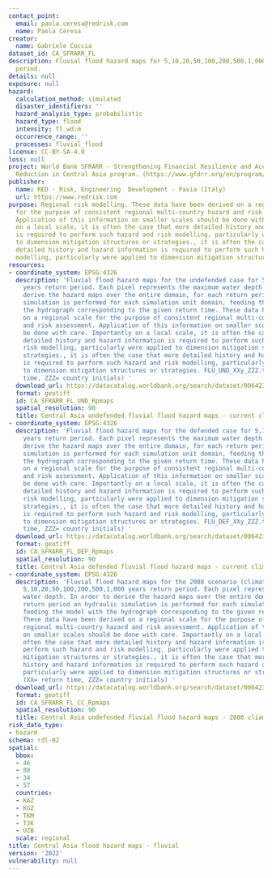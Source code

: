 ```yaml
---
contact_point:
  email: paola.ceresa@redrisk.com
  name: Paola Ceresa
creator:
  name: Gabriele Coccia
dataset_id: CA_SFRARR_FL
description: Fluvial flood hazard maps for 5,10,20,50,100,200,500,1,000 years return
  period.
details: null
exposure: null
hazard:
  calculation_method: simulated
  disaster_identifiers: ''
  hazard_analysis_type: probabilistic
  hazard_type: flood
  intensity: fl_wd:m
  occurrence_range: ''
  processes: fluvial_flood
license: CC-BY-SA-4.0
loss: null
project: World Bank SFRARR - Strengthening Financial Resilience and Accelerating Risk
  Reduction in Central Asia program. (https://www.gfdrr.org/en/program/SFRARR-Central-Asia)
publisher:
  name: RED - Risk, Engineering  Development - Pavia (Italy)
  url: https://www.redrisk.com
purpose: Regional risk modelling. These data have been derived on a regional scale
  for the purpose of consistent regional multi-country hazard and risk assessment.
  Application of this information on smaller scales should be done with care. Importantly
  on a local scale, it is often the case that more detailed history and hazard information
  is required to perform such hazard and risk modelling, particularly were applied
  to dimension mitigation structures or strategies., it is often the case that more
  detailed history and hazard information is required to perform such hazard and risk
  modelling, particularly were applied to dimension mitigation structures or strategies
resources:
- coordinate_system: EPSG:4326
  description: 'Fluvial flood hazard maps for the undefended case for 5,10,20,50,100,200,500,1,000
    years return period. Each pixel represents the maximum water depth. In order to
    derive the hazard maps over the entire domain, for each return period an hydraulic
    simulation is performed for each simulation unit domain, feeding the model with
    the hydrograph corresponding to the given return time. These data have been derived
    on a regional scale for the purpose of consistent regional multi-country hazard
    and risk assessment. Application of this information on smaller scales should
    be done with care. Importantly on a local scale, it is often the case that more
    detailed history and hazard information is required to perform such hazard and
    risk modelling, particularly were applied to dimension mitigation structures or
    strategies., it is often the case that more detailed history and hazard information
    is required to perform such hazard and risk modelling, particularly were applied
    to dimension mitigation structures or strategies. FLU_UND_XXy_ZZZ.tif (XX= return
    time, ZZZ= country initials) '
  download_url: https://datacatalog.worldbank.org/search/dataset/0064236
  format: geotiff
  id: CA_SFRARR_FL_UND_Rpmaps
  spatial_resolution: 90
  title: Central Asia undefended fluvial flood hazard maps - current climate
- coordinate_system: EPSG:4326
  description: 'Fluvial flood hazard maps for the defended case for 5,10,20,50,100,200,500,1,000
    years return period. Each pixel represents the maximum water depth. In order to
    derive the hazard maps over the entire domain, for each return period an hydraulic
    simulation is performed for each simulation unit domain, feeding the model with
    the hydrograph corresponding to the given return time. These data have been derived
    on a regional scale for the purpose of consistent regional multi-country hazard
    and risk assessment. Application of this information on smaller scales should
    be done with care. Importantly on a local scale, it is often the case that more
    detailed history and hazard information is required to perform such hazard and
    risk modelling, particularly were applied to dimension mitigation structures or
    strategies., it is often the case that more detailed history and hazard information
    is required to perform such hazard and risk modelling, particularly were applied
    to dimension mitigation structures or strategies. FLU_DEF_XXy_ZZZ.tif (XX= return
    time, ZZZ= country initials) '
  download_url: https://datacatalog.worldbank.org/search/dataset/0064232
  format: geotiff
  id: CA_SFRARR_FL_DEF_Rpmaps
  spatial_resolution: 90
  title: Central Asia defended fluvial flood hazard maps - current climate
- coordinate_system: EPSG:4326
  description: 'Fluvial flood hazard maps for the 2080 scenario (climate change) for
    5,10,20,50,100,200,500,1,000 years return period. Each pixel represents the maximum
    water depth. In order to derive the hazard maps over the entire domain, for each
    return period an hydraulic simulation is performed for each simulation unit domain,
    feeding the model with the hydrograph corresponding to the given return time.
    These data have been derived on a regional scale for the purpose of consistent
    regional multi-country hazard and risk assessment. Application of this information
    on smaller scales should be done with care. Importantly on a local scale, it is
    often the case that more detailed history and hazard information is required to
    perform such hazard and risk modelling, particularly were applied to dimension
    mitigation structures or strategies., it is often the case that more detailed
    history and hazard information is required to perform such hazard and risk modelling,
    particularly were applied to dimension mitigation structures or strategies. FLU_CC_XXy_ZZZ.tif
    (XX= return time, ZZZ= country initials) '
  download_url: https://datacatalog.worldbank.org/search/dataset/0064238
  format: geotiff
  id: CA_SFRARR_FL_CC_Rpmaps
  spatial_resolution: 90
  title: Central Asia undefended fluvial flood hazard maps - 2080 cliamte projections
risk_data_type:
- hazard
schema: rdl-02
spatial:
  bbox:
  - 46
  - 88
  - 34
  - 57
  countries:
  - KAZ
  - KGZ
  - TKM
  - TJK
  - UZB
  scale: regional
title: Central Asia flood hazard maps - fluvial
version: '2022'
vulnerability: null
---
```

